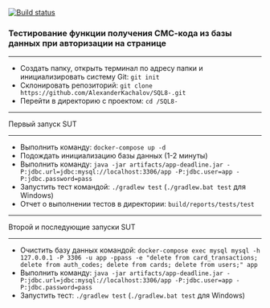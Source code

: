 [![Build status](https://ci.appveyor.com/api/projects/status/svsmx0kpf5pil8r2?svg=true)](https://ci.appveyor.com/project/Alexander43884/sql8)
### Тестирование функции получения СМС-кода из базы данных при авторизации на странице

---
* Создать папку, открыть терминал по адресу папки и инициализировать систему Git: `git init`
* Склонировать репозиторий: `git clone https://github.com/AlexanderKachalov/SQL8-.git`
* Перейти в директорию с проектом: `cd /SQL8-`
***
Первый запуск SUT
***
* Выполнить команду: `docker-compose up -d`
* Подождать инициализацию базы данных (1-2 минуты)
* Выполнить команду: `java -jar artifacts/app-deadline.jar -P:jdbc.url=jdbc:mysql://localhost:3306/app -P:jdbc.user=app -P:jdbc.password=pass`
* Запустить тест командой: `./gradlew test` (`./gradlew.bat test` для Windows)
* Отчет о выполнении тестов в директории: `build/reports/tests/test`
***
Второй и последующие запуски SUT
***
* Очистить базу данных командой: `docker-compose exec mysql mysql -h 127.0.0.1 -P 3306 -u app -ppass -e "delete from card_transactions; delete from auth_codes; delete from cards; delete from users;" app`
* Выполнить команду: `java -jar artifacts/app-deadline.jar -P:jdbc.url=jdbc:mysql://localhost:3306/app -P:jdbc.user=app -P:jdbc.password=pass`
* Запустить тест: `./gradlew test` (`./gradlew.bat test` для Windows)

